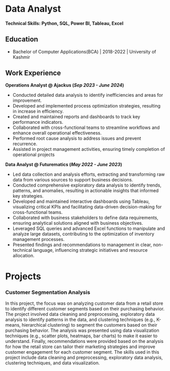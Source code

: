 # Data Analyst

#### Technical Skills: Python, SQL, Power BI, Tableau, Excel

## Education
- Bachelor of Computer Applications(BCA) | 2018-2022 | University of Kashmir

## Work Experience
**Operations Analyst @ Ajackus (_Sep 2023 - June 2024_)**
- Conducted detailed data analysis to identify inefficiencies and areas for improvement.
- Developed and implemented process optimization strategies, resulting in increase in efficiency.
- Created and maintained reports and dashboards to track key performance indicators.
- Collaborated with cross-functional teams to streamline workflows and enhance overall operational effectiveness.
- Performed root cause analysis to address issues and prevent recurrence.
- Assisted in project management activities, ensuring timely completion of operational projects

**Data Analyst @ Futurematics (_May 2022 - June 2023_)**
- Led data collection and analysis efforts, extracting and transforming raw data from various sources to support business decisions.
- Conducted comprehensive exploratory data analysis to identify trends, patterns, and anomalies, resulting in actionable insights that informed key strategies.
- Developed and maintained interactive dashboards using Tableau, visualizing critical KPIs and facilitating data-driven decision-making for cross-functional teams.
- Collaborated with business stakeholders to define data requirements, ensuring analytical solutions aligned with business objectives.
- Leveraged SQL queries and advanced Excel functions to manipulate and analyze large datasets, contributing to the optimization of inventory management processes.
- Presented findings and recommendations to management in clear, non-technical language, influencing strategic initiatives and resource allocation.

# Projects
### Customer Segmentation Analysis

In this project, the focus was on analyzing customer data from a retail store to identify different customer segments based on their purchasing behavior. The project involved data cleaning and preprocessing, exploratory data analysis to identify patterns in the data, and clustering techniques (e.g., K-means, hierarchical clustering) to segment the customers based on their purchasing behavior. The analysis was presented using data visualization techniques (e.g., scatter plots, heatmaps, bar charts) to make it easier to understand. Finally, recommendations were provided based on the analysis for how the retail store can tailor their marketing strategies and improve customer engagement for each customer segment. The skills used in this project include data cleaning and preprocessing, exploratory data analysis, clustering techniques, and data visualization.

